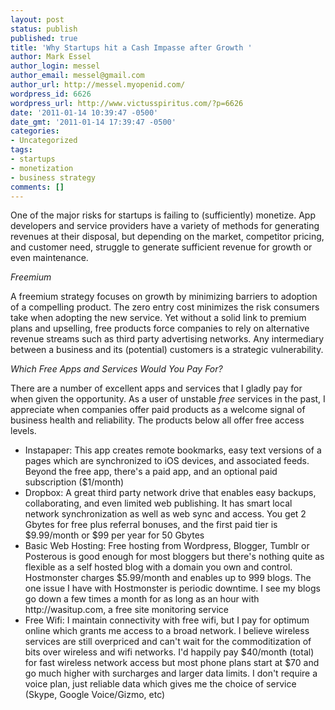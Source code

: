 ```yaml
---
layout: post
status: publish
published: true
title: 'Why Startups hit a Cash Impasse after Growth '
author: Mark Essel
author_login: messel
author_email: messel@gmail.com
author_url: http://messel.myopenid.com/
wordpress_id: 6626
wordpress_url: http://www.victusspiritus.com/?p=6626
date: '2011-01-14 10:39:47 -0500'
date_gmt: '2011-01-14 17:39:47 -0500'
categories:
- Uncategorized
tags:
- startups
- monetization
- business strategy
comments: []
---
```

<p>One of the major risks for startups is failing to (sufficiently) monetize. App developers and service providers have a variety of methods for generating revenues at their disposal, but depending on the market, competitor pricing, and customer need, struggle to generate sufficient revenue for growth or even maintenance.</p>
<p><i>Freemium</i></p>
<p>A freemium strategy focuses on growth by minimizing barriers to adoption of a compelling product. The zero entry cost minimizes the risk consumers take when adopting the new service. Yet without a solid link to premium plans and upselling, free products force companies to rely on alternative revenue streams such as third party advertising networks. Any intermediary between a business and its (potential) customers is a strategic vulnerability.</p>
<p><I>Which Free Apps and Services Would You Pay For?</I></p>
<p>There are a number of excellent apps and services that I gladly pay for when given the opportunity. As a user of unstable <I>free</I> services in the past, I appreciate when companies offer paid products as a welcome signal of business health and reliability. The products below all offer free access levels.</p>
<ul>
<li>Instapaper: This app creates remote bookmarks, easy text versions of a pages which are synchronized to iOS devices, and associated feeds. Beyond the free app, there's a paid app, and an optional paid subscription ($1/month)</li>
<li>Dropbox: A great third party network drive that enables easy backups, collaborating, and even limited web publishing. It has smart local network synchronization as well as web sync and access. You get 2 Gbytes for free plus referral bonuses, and the first paid tier is $9.99/month or $99 per year for 50 Gbytes</li>
<li>Basic Web Hosting: Free hosting from Wordpress, Blogger, Tumblr or Posterous is good enough for most bloggers but there's nothing quite as flexible as a self hosted blog with a domain you own and control. Hostmonster charges $5.99/month and enables up to 999 blogs. The one issue I have with Hostmonster is periodic downtime. I see my blogs go down a few times a month for as long as an hour with http://wasitup.com, a free site monitoring service</li>
<li>Free Wifi: I maintain connectivity with free wifi, but I pay for optimum online which grants me access to a broad network. I believe wireless services are still overpriced and can't wait for the commoditization of bits over wireless and wifi networks. I'd happily pay $40/month (total) for fast wireless network access but most phone plans start at $70 and go much higher with surcharges and larger data limits. I don't require a voice plan, just reliable data which gives me the choice of service (Skype, Google Voice/Gizmo, etc)</li>
</ul>
